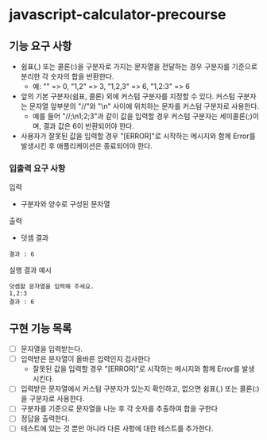 # javascript-calculator-precourse

## 기능 요구 사항

- 쉼표(,) 또는 콜론(:)을 구분자로 가지는 문자열을 전달하는 경우 구분자를 기준으로 분리한 각 숫자의 합을 반환한다.
  - 예: "" => 0, "1,2" => 3, "1,2,3" => 6, "1,2:3" => 6
- 앞의 기본 구분자(쉼표, 콜론) 외에 커스텀 구분자를 지정할 수 있다. 커스텀 구분자는 문자열 앞부분의 "//"와 "\n" 사이에 위치하는 문자를 커스텀 구분자로 사용한다.
  - 예를 들어 "//;\n1;2;3"과 같이 값을 입력할 경우 커스텀 구분자는 세미콜론(;)이며, 결과 값은 6이 반환되어야 한다.
- 사용자가 잘못된 값을 입력할 경우 "[ERROR]"로 시작하는 메시지와 함께 Error를 발생시킨 후 애플리케이션은 종료되어야 한다.

### 입출력 요구 사항

입력

- 구분자와 양수로 구성된 문자열

출력

- 덧셈 결과

```
결과 : 6
```

실행 결과 예시

```
덧셈할 문자열을 입력해 주세요.
1,2:3
결과 : 6
```

## 구현 기능 목록

- [ ] 문자열을 입력받는다.
- [ ] 입력받은 문자열이 올바른 입력인지 검사한다
  - 잘못된 값을 입력할 경우 "[ERROR]"로 시작하는 메시지와 함께 Error를 발생시킨다.
- [ ] 입력받은 문자열에서 커스텀 구분자가 있는지 확인하고, 없으면 쉼표(,) 또는 콜론(:)을 구분자로 사용한다.
- [ ] 구분자를 기준으로 문자열을 나눈 후 각 숫자를 추출하여 합을 구한다
- [ ] 정답을 출력한다.
- [ ] 테스트에 있는 것 뿐만 아니라 다른 사항에 대한 테스트를 추가한다.

